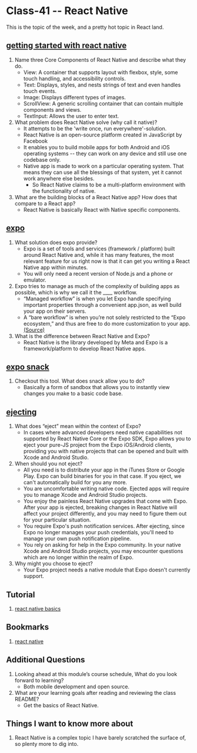 # Class-41 -- React Native

This is the topic of the week, and a pretty hot topic in React land.

## [getting started with react native](https://reactnative.dev/docs/getting-started)

1. Name three Core Components of React Native and describe what they do.
    * View: A container that supports layout with flexbox, style, some touch handling, and accessibility controls.
    * Text: Displays, styles, and nests strings of text and even handles touch events.
    * Image: Displays different types of images.
    * ScrollView: A generic scrolling container that can contain multiple components and views.
    * TextInput: Allows the user to enter text.
2. What problem does React Native solve (why call it native)?
    * It attempts to be the 'write once, run everywhere'-solution.
    * React Native is an open-source platform created in JavaScript by Facebook
    * It enables you to build mobile apps for both Android and iOS operating systems -- they can work on any device and still use one codebase only.
    * Native app is made to work on a particular operating system. That means they can use all the blessings of that system, yet it cannot work anywhere else besides.
        * So React Native claims to be a multi-platform environment with the functionality of native.
3. What are the building blocks of a React Native app? How does that compare to a React app?
    * React Native is basically React with Native specific components.

## [expo](https://expo.dev/)

1. What solution does expo provide?
    * Expo is a set of tools and services (framework / platform) built around React Native and, while it has many features, the most relevant feature for us right now is that it can get you writing a React Native app within minutes. 
    * You will only need a recent version of Node.js and a phone or emulator.
2. Expo tries to manage as much of the complexity of building apps as possible, which is why we call it the ____ workflow.
    * “Managed workflow” is when you let Expo handle specifying important properties through a convenient app.json, as well build your app on their servers.
    * A “bare workflow” is when you’re not solely restricted to the “Expo ecosystem,” and thus are free to do more customization to your app. [(Source)](https://medium.com/@natesabrown/deciding-between-expo-managed-bare-workflows-1e69af847003)
3. What is the difference between React Native and Expo?
    * React Native is the library developed by Meta and Expo is a framework/platform to develop React Native apps.

## [expo snack](https://snack.expo.dev/)

1. Checkout this tool. What does snack allow you to do?
    * Basically a form of sandbox that allows you to instantly view changes you make to a basic code base.

## [ejecting](https://docs.expo.dev/expokit/eject/?redirected)

1. What does “eject” mean within the context of Expo?
    * In cases where advanced developers need native capabilities not supported by React Native Core or the Expo SDK, Expo allows you to eject your pure-JS project from the Expo iOS/Android clients, providing you with native projects that can be opened and built with Xcode and Android Studio.
2. When should you not eject?
    * All you need is to distribute your app in the iTunes Store or Google Play. Expo can build binaries for you in that case. If you eject, we can't automatically build for you any more.
    * You are uncomfortable writing native code. Ejected apps will require you to manage Xcode and Android Studio projects.
    * You enjoy the painless React Native upgrades that come with Expo. After your app is ejected, breaking changes in React Native will affect your project differently, and you may need to figure them out for your particular situation.
    * You require Expo's push notification services. After ejecting, since Expo no longer manages your push credentials, you'll need to manage your own push notification pipeline.
    * You rely on asking for help in the Expo community. In your native Xcode and Android Studio projects, you may encounter questions which are no longer within the realm of Expo.
3. Why might you choose to eject?
    * Your Expo project needs a native module that Expo doesn't currently support.

## Tutorial

1. [react native basics](https://reactnative.dev/docs/tutorial)

## Bookmarks

1. [react native](https://reactnative.dev/)

## Additional Questions

1. Looking ahead at this module’s course schedule, What do you look forward to learning?
    * Both mobile development and open source.
2. What are your learning goals after reading and reviewing the class README?
    * Get the basics of React Native.

## Things I want to know more about

1. React Native is a complex topic I have barely scratched the surface of, so plenty more to dig into.
